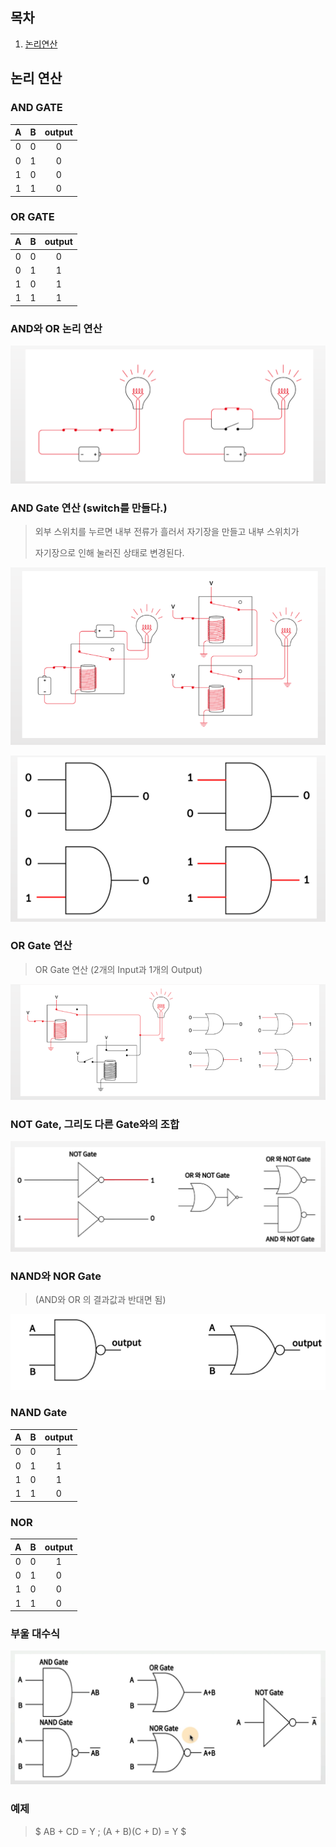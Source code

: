 ## 목차
1. [논리연산](#논리-연산)

## 논리 연산

### AND GATE
| A | B |output| 
|:-:|:-:|:----:|
| 0 | 0 | 0    |
| 0 | 1 | 0    |
| 1 | 0 | 0    |
| 1 | 1 | 0    |

### OR GATE
| A | B |output| 
|:-:|:-:|:----:|
| 0 | 0 | 0    |
| 0 | 1 | 1    |
| 1 | 0 | 1    |
| 1 | 1 | 1    |

### AND와 OR 논리 연산
![](img/2022-04-13-07-13-27.png)

### AND Gate 연산 (switch를 만들다.)
> 외부 스위치를 누르면 내부 전류가 흘러서 자기장을 만들고 내부 스위치가
>
> 자기장으로 인해 눌러진 상태로 변경된다.

![](img/2022-04-13-07-17-56.png) 

![](img/2022-04-13-07-24-00.png)

### OR Gate 연산 
> OR Gate 연산 (2개의 Input과 1개의 Output)

![](img/2022-04-13-07-25-01.png)

### NOT Gate, 그리도 다른 Gate와의 조합
![](img/2022-04-13-10-12-02.png)


### NAND와 NOR Gate 
> (AND와 OR 의 결과값과 반대면 됨)

![](img/2022-04-13-10-26-49.png)

### NAND Gate

| A | B |output| 
|:-:|:-:|:----:|
| 0 | 0 | 1    |
| 0 | 1 | 1    |
| 1 | 0 | 1    |
| 1 | 1 | 0    |

### NOR 
| A | B |output| 
|:-:|:-:|:----:|
| 0 | 0 | 1    |
| 0 | 1 | 0    |
| 1 | 0 | 0    |
| 1 | 1 | 0    |

### 부울 대수식

![](img/2022-04-13-10-27-25.png)

### 예제
> $ AB + CD = Y \; (A + B)(C + D) = Y $